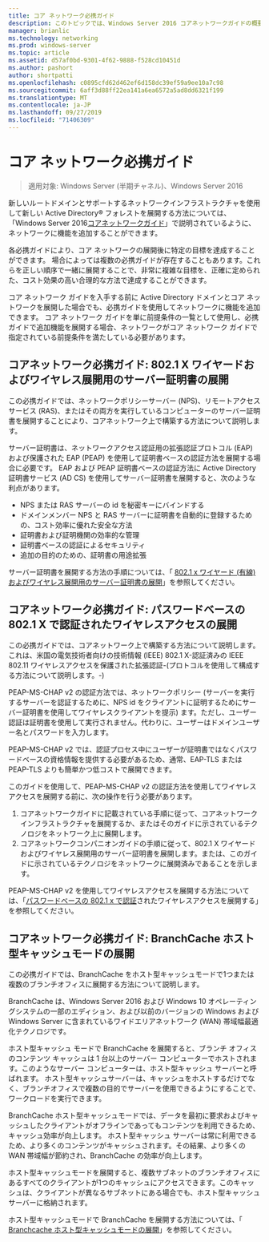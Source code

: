 ```yaml
---
title: コア ネットワーク必携ガイド
description: このトピックでは、Windows Server 2016 コアネットワークガイドの概要について説明します。
manager: brianlic
ms.technology: networking
ms.prod: windows-server
ms.topic: article
ms.assetid: d57af0bd-9301-4f62-9888-f528cd10451d
ms.author: pashort
author: shortpatti
ms.openlocfilehash: c0895cfd62d462ef6d158dc39ef59a9ee10a7c98
ms.sourcegitcommit: 6aff3d88ff22ea141a6ea6572a5ad8dd6321f199
ms.translationtype: MT
ms.contentlocale: ja-JP
ms.lasthandoff: 09/27/2019
ms.locfileid: "71406309"
---
```

# <a name="core-network-companion-guidance"></a>コア ネットワーク必携ガイド

>適用対象: Windows Server (半期チャネル)、Windows Server 2016

新しいルートドメインとサポートするネットワークインフラストラクチャを使用して新しい Active Directory&reg; フォレストを展開する方法については、「Windows Server 2016[コアネットワークガイド](https://technet.microsoft.com/windows-server-docs/networking/core-network-guide/core-network-guide)」で説明されているように、ネットワークに機能を追加することができます。

各必携ガイドにより、コア ネットワークの展開後に特定の目標を達成することができます。 場合によっては複数の必携ガイドが存在することもあります。これらを正しい順序で一緒に展開することで、非常に複雑な目標を、正確に定められた、コスト効果の高い合理的な方法で達成することができます。

コア ネットワーク ガイドを入手する前に Active Directory ドメインとコア ネットワークを展開した場合でも、必携ガイドを使用してネットワークに機能を追加できます。 コア ネットワーク ガイドを単に前提条件の一覧として使用し、必携ガイドで追加機能を展開する場合、ネットワークがコア ネットワーク ガイドで指定されている前提条件を満たしている必要があります。

## <a name="core-network-companion-guide-deploy-server-certificates-for-8021x-wired-and-wireless-deployments"></a>コアネットワーク必携ガイド: 802.1 X ワイヤードおよびワイヤレス展開用のサーバー証明書の展開 

この必携ガイドでは、ネットワークポリシーサーバー \(NPS\)、リモートアクセスサービス \(RAS\)、またはその両方を実行しているコンピューターのサーバー証明書を展開することにより、コアネットワーク上で構築する方法について説明します。

サーバー証明書は、ネットワークアクセス認証用の拡張認証プロトコル \(EAP\) および保護された EAP \(PEAP\) を使用して証明書ベースの認証方法を展開する場合に必要です。 EAP および PEAP 証明書ベースの認証方法に Active Directory 証明書サービス \(AD CS\) を使用してサーバー証明書を展開すると、次のような利点があります。

- NPS または RAS サーバーの id を秘密キーにバインドする
- ドメインメンバー NPS と RAS サーバーに証明書を自動的に登録するための、コスト効率に優れた安全な方法
- 証明書および証明機関の効率的な管理
- 証明書ベースの認証によるセキュリティ
- 追加の目的のための、証明書の用途拡張
  
サーバー証明書を展開する方法の手順については、「 [802.1 x ワイヤード (有線) およびワイヤレス展開用のサーバー証明書の展開](server-certs/Deploy-Server-Certificates-for-802.1X-Wired-and-Wireless-Deployments.md)」を参照してください。  
## <a name="core-network-companion-guide-deploy-password-based-8021x-authenticated-wireless-access"></a>コアネットワーク必携ガイド: パスワードベースの 802.1 X で認証されたワイヤレスアクセスの展開

この必携ガイドでは、コアネットワーク上で構築する方法について説明します。これは、米国の電気技術者向けの技術情報 \(IEEE\) 802.1 X\-認証済みの IEEE 802.11 ワイヤレスアクセスを保護された拡張認証\-\(プロトコルを使用して構成する方法について説明します。\-\)

PEAP\-MS\-CHAP v2 の認証方法では、ネットワークポリシー \(サーバーを実行するサーバーを認証するために、NPS id をクライアントに証明するためにサーバー証明書を使用してワイヤレスクライアントを提示\) ます。ただし、ユーザー認証は証明書を使用して実行されません。代わりに、ユーザーはドメインユーザー名とパスワードを入力します。

PEAP\-MS\-CHAP v2 では、認証プロセス中にユーザーが証明書ではなくパスワードベースの資格情報を提供する必要があるため、通常、EAP\-TLS または PEAP\-TLS よりも簡単かつ低コストで展開できます。

このガイドを使用して、PEAP\-MS\-CHAP v2 の認証方法を使用してワイヤレスアクセスを展開する前に、次の操作を行う必要があります。

1. コアネットワークガイドに記載されている手順に従って、コアネットワークインフラストラクチャを展開するか、またはそのガイドに示されているテクノロジをネットワーク上に展開します。
2. コアネットワークコンパニオンガイドの手順に従って、802.1 X ワイヤードおよびワイヤレス展開用のサーバー証明書を展開します。または、このガイドに示されているテクノロジをネットワークに展開済みであることを示します。

PEAP\-MS\-CHAP v2 を使用してワイヤレスアクセスを展開する方法については、「[パスワードベースの 802.1 x で認証](wireless/a-deploy-8021X-wireless-access.md)されたワイヤレスアクセスを展開する」を参照してください。

## <a name="core-network-companion-guide-deploy-branchcache-hosted-cache-mode"></a>コアネットワーク必携ガイド: BranchCache ホスト型キャッシュモードの展開

この必携ガイドでは、BranchCache をホスト型キャッシュモードで1つまたは複数のブランチオフィスに展開する方法について説明します。

BranchCache は、Windows Server 2016 および Windows 10 オペレーティングシステムの一部のエディション、および以前のバージョンの Windows および Windows Server に含まれているワイドエリアネットワーク (WAN) 帯域幅最適化テクノロジです。

ホスト型キャッシュ モードで BranchCache を展開すると、ブランチ オフィスのコンテンツ キャッシュは 1 台以上のサーバー コンピューターでホストされます。このようなサーバー コンピューターは、ホスト型キャッシュ サーバーと呼ばれます。 ホスト型キャッシュサーバーは、キャッシュをホストするだけでなく、ブランチオフィスで複数の目的でサーバーを使用できるようにすることで、ワークロードを実行できます。

BranchCache ホスト型キャッシュモードでは、データを最初に要求およびキャッシュしたクライアントがオフラインであってもコンテンツを利用できるため、キャッシュ効率が向上します。 ホスト型キャッシュ サーバーは常に利用できるため、より多くのコンテンツがキャッシュされます。その結果、より多くの WAN 帯域幅が節約され、BranchCache の効率が向上します。

ホスト型キャッシュモードを展開すると、複数サブネットのブランチオフィスにあるすべてのクライアントが1つのキャッシュにアクセスできます。このキャッシュは、クライアントが異なるサブネットにある場合でも、ホスト型キャッシュサーバーに格納されます。

ホスト型キャッシュモードで BranchCache を展開する方法については、「 [Branchcache ホスト型キャッシュモードの展開](bc-hcm/1-Deploy-Bc-Hcm.md)」を参照してください。
